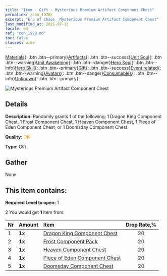 ```yaml
---
title: "Item - Gift - Mysterious Premium Artifact Component Chest"
permalink: /con_1928/
excerpt: "Era of Chaos  Mysterious Premium Artifact Component Chest"
last_modified_at: 2021-07-13
locale: en
ref: "con_1928.md"
toc: false
classes: wide
---
```

 [Materials](/Items/){: .btn .btn--primary}[Artifacts](/Items/Artifacts/){: .btn .btn--success}[Unit Soul](/Items/UnitSoul/){: .btn .btn--warning}[Unit Awakening](/Items/UnitAwakening/){: .btn .btn--danger}[Hero Soul](/Items/HeroSoul/){: .btn .btn--info}[Hero Skill](/Items/HeroSkill/){: .btn .btn--primary}[Gift](/Items/Gift/){: .btn .btn--success}[Event related](/Items/Events/){: .btn .btn--warning}[Avatars](/Items/Avatars/){: .btn .btn--danger}[Consumables](/Items/Consumables/){: .btn .btn--info}[Unknown](/Items/Unknown/){: .btn .btn--primary}

 ![Mysterious Premium Artifact Component Chest](/images/t/i_907551.png)

## Details
 **Description:** Randomly grants 1 of the following: 1 Dragon King Component Chest, 1 Frost Component Chest, 1 Heaven Component Chest, 1 Piece of Eden Component Chest, or 1 Doomsday Component Chest.

 **Quality:** <span style="color: #FF8C00">OK</span>

 **Type:** Gift

## Gather

  None

## This item contains:

 **Required Level to open:** 1

 2 You would get **1** item  from:

  | Nr | Amount |     Item    | Drop Rate,% |
  |:---|:-------|:------------|:---------:|
  | 1 |  **1x** | [Dragon King Component Chest](/Items/con_1348/) | 20 | 
  | 2 |  **1x** | [Frost Component Pack](/Items/con_1352/) | 20 | 
  | 3 |  **1x** | [Heaven Component Chest](/Items/con_1354/) | 20 | 
  | 4 |  **1x** | [Piece of Eden Component Chest](/Items/con_1864/) | 20 | 
  | 5 |  **1x** | [Doomsday Component Chest](/Items/con_1360/) | 20 | 
